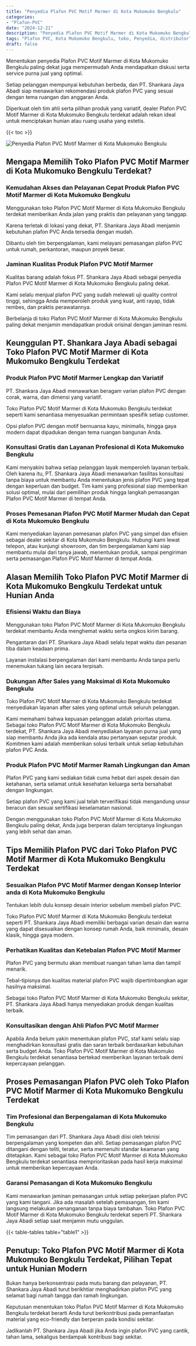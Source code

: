 ```yaml
---
title: "Penyedia Plafon PVC Motif Marmer di Kota Mukomuko Bengkulu"
categories: 
- "Plafon-PVC"
date: "2024-12-21"
description: "Penyedia Plafon PVC Motif Marmer di Kota Mukomuko Bengkulu untuk rumah, office, serta ritel. Material unggulan, beragam motif, warna modern, beserta layanan instalasi dikerjakan oleh tenaga ahli ahli serta garansi resmi!|Servis distribusi Plafon PVC Motif Marmer di Kota Mukomuko Bengkulu untuk kebutuhan hunian, office, atau ritel, beserta material berkualitas dan penempatan oleh tim profesional serta garansi resmi.|Alternatif Plafon PVC Motif Marmer di Kota Mukomuko Bengkulu yang terbukti untuk hunian, perkantoran, serta ritel, bersama produk unggulan dan instalasi ditangani oleh tenaga ahli ahli serta garansi resmi.|Penjualan Plafon PVC Motif Marmer di Kota Mukomuko Bengkulu bagi rumah, perkantoran, dan gerai, dengan plafon unggulan dan instalasi ditangani oleh teknisi ahli, lengkap beserta garansi resmi.}"
tags: "Plafon PVC, Kota Mukomuko Bengkulu, toko, Penyedia, distributor"
draft: false
---
```


Menentukan penyedia Plafon PVC Motif Marmer di Kota Mukomuko Bengkulu paling dekat juga mempermudah Anda mendapatkan diskusi serta service purna jual yang optimal.

Setiap pelanggan mempunyai kebutuhan berbeda, dan PT. Shankara Jaya Abadi siap menawarkan rekomendasi produk plafon PVC yang sesuai dengan tema ruangan dan anggaran Anda.

Diperkuat oleh tim ahli serta pilihan produk yang variatif, dealer Plafon PVC Motif Marmer di Kota Mukomuko Bengkulu terdekat adalah rekan ideal untuk menciptakan hunian atau ruang usaha yang estetis.

{{< toc >}}

![Penyedia Plafon PVC Motif Marmer di Kota Mukomuko Bengkulu](/images/Plafon-PVC/Penyedia-Plafon-PVC-Motif-Marmer-di-Kota-Mukomuko-Bengkulu.png)


## Mengapa Memilih Toko Plafon PVC Motif Marmer di Kota Mukomuko Bengkulu Terdekat?

### Kemudahan Akses dan Pelayanan Cepat Produk Plafon PVC Motif Marmer di Kota Mukomuko Bengkulu

Menggunakan toko Plafon PVC Motif Marmer di Kota Mukomuko Bengkulu terdekat memberikan Anda jalan yang praktis dan pelayanan yang tanggap.

Karena terletak di lokasi yang dekat, PT. Shankara Jaya Abadi menjamin kebutuhan plafon PVC Anda tersedia dengan mudah.

Dibantu oleh tim berpengalaman, kami melayani pemasangan plafon PVC untuk rumah, perkantoran, maupun proyek besar.

### Jaminan Kualitas Produk Plafon PVC Motif Marmer

Kualitas barang adalah fokus PT. Shankara Jaya Abadi sebagai penyedia Plafon PVC Motif Marmer di Kota Mukomuko Bengkulu paling dekat.

Kami selalu menjual plafon PVC yang sudah melewati uji quality control tinggi, sehingga Anda memperoleh produk yang kuat, anti rayap, tidak rembes, dan praktis perawatannya.

Berbelanja di toko Plafon PVC Motif Marmer di Kota Mukomuko Bengkulu paling dekat menjamin mendapatkan produk orisinal dengan jaminan resmi.

## Keunggulan PT. Shankara Jaya Abadi sebagai Toko Plafon PVC Motif Marmer di Kota Mukomuko Bengkulu Terdekat

### Produk Plafon PVC Motif Marmer Lengkap dan Variatif

PT. Shankara Jaya Abadi menawarkan beragam varian plafon PVC dengan corak, warna, dan dimensi yang variatif.

Toko Plafon PVC Motif Marmer di Kota Mukomuko Bengkulu terdekat seperti kami senantiasa menyesuaikan permintaan spesifik setiap customer.

Opsi plafon PVC dengan motif bernuansa kayu, minimalis, hingga gaya modern dapat dipadukan dengan tema ruangan bangunan Anda.

### Konsultasi Gratis dan Layanan Profesional di Kota Mukomuko Bengkulu

Kami menyakini bahwa setiap pelanggan layak memperoleh layanan terbaik. Oleh karena itu, PT. Shankara Jaya Abadi menawarkan fasilitas konsultasi tanpa biaya untuk membantu Anda menentukan jenis plafon PVC yang tepat dengan keperluan dan budget. Tim kami yang profesional siap memberikan solusi optimal, mulai dari pemilihan produk hingga langkah pemasangan Plafon PVC Motif Marmer di tempat Anda.

### Proses Pemesanan Plafon PVC Motif Marmer Mudah dan Cepat di Kota Mukomuko Bengkulu

Kami menyediakan layanan pemesanan plafon PVC yang simpel dan efisien sebagai dealer sekitar di Kota Mukomuko Bengkulu. Hubungi kami lewat telepon, atau kunjungi showroom, dan tim berpengalaman kami siap membantu mulai dari tanya jawab, menentukan produk, sampai pengiriman serta pemasangan Plafon PVC Motif Marmer di tempat Anda.

## Alasan Memilih Toko Plafon PVC Motif Marmer di Kota Mukomuko Bengkulu Terdekat untuk Hunian Anda

### Efisiensi Waktu dan Biaya

Menggunakan toko Plafon PVC Motif Marmer di Kota Mukomuko Bengkulu terdekat membantu Anda menghemat waktu serta ongkos kirim barang.

Pengantaran dari PT. Shankara Jaya Abadi selalu tepat waktu dan pesanan tiba dalam keadaan prima.

Layanan instalasi berpengalaman dari kami membantu Anda tanpa perlu menemukan tukang lain secara terpisah.

### Dukungan After Sales yang Maksimal di Kota Mukomuko Bengkulu

Toko Plafon PVC Motif Marmer di Kota Mukomuko Bengkulu terdekat menyediakan layanan after sales yang optimal untuk seluruh pelanggan.

Kami memahami bahwa kepuasan pelanggan adalah prioritas utama. Sebagai toko Plafon PVC Motif Marmer di Kota Mukomuko Bengkulu terdekat, PT. Shankara Jaya Abadi menyediakan layanan purna jual yang siap membantu Anda jika ada kendala atau pertanyaan seputar produk. Komitmen kami adalah memberikan solusi terbaik untuk setiap kebutuhan plafon PVC Anda.

### Produk Plafon PVC Motif Marmer Ramah Lingkungan dan Aman

Plafon PVC yang kami sediakan tidak cuma hebat dari aspek desain dan ketahanan, serta selamat untuk kesehatan keluarga serta bersahabat dengan lingkungan.

Setiap plafon PVC yang kami jual telah terverifikasi tidak mengandung unsur beracun dan sesuai sertifikasi keselamatan nasional.

Dengan menggunakan toko Plafon PVC Motif Marmer di Kota Mukomuko Bengkulu paling dekat, Anda juga berperan dalam terciptanya lingkungan yang lebih sehat dan aman.

## Tips Memilih Plafon PVC dari Toko Plafon PVC Motif Marmer di Kota Mukomuko Bengkulu Terdekat

### Sesuaikan Plafon PVC Motif Marmer dengan Konsep Interior anda di Kota Mukomuko Bengkulu

Tentukan lebih dulu konsep desain interior sebelum membeli plafon PVC.

Toko Plafon PVC Motif Marmer di Kota Mukomuko Bengkulu terdekat seperti PT. Shankara Jaya Abadi memiliki berbagai varian desain dan warna yang dapat disesuaikan dengan konsep rumah Anda, baik minimalis, desain klasik, hingga gaya modern.

### Perhatikan Kualitas dan Ketebalan Plafon PVC Motif Marmer

Plafon PVC yang bermutu akan membuat ruangan tahan lama dan tampil menarik.

Tebal-tipisnya dan kualitas material plafon PVC wajib dipertimbangkan agar hasilnya maksimal.

Sebagai toko Plafon PVC Motif Marmer di Kota Mukomuko Bengkulu sekitar, PT. Shankara Jaya Abadi hanya menyediakan produk dengan kualitas terbaik.

### Konsultasikan dengan Ahli Plafon PVC Motif Marmer

Apabila Anda belum yakin menentukan plafon PVC, staf kami selalu siap menghadirkan konsultasi gratis dan saran terbaik berdasarkan kebutuhan serta budget Anda. Toko Plafon PVC Motif Marmer di Kota Mukomuko Bengkulu terdekat senantiasa bertekad memberikan layanan terbaik demi kepercayaan pelanggan.

## Proses Pemasangan Plafon PVC oleh Toko Plafon PVC Motif Marmer di Kota Mukomuko Bengkulu Terdekat

### Tim Profesional dan Berpengalaman di Kota Mukomuko Bengkulu

Tim pemasangan dari PT. Shankara Jaya Abadi diisi oleh teknisi berpengalaman yang kompeten dan ahli. Setiap pemasangan plafon PVC ditangani dengan teliti, teratur, serta memenuhi standar keamanan yang ditetapkan. Kami sebagai toko Plafon PVC Motif Marmer di Kota Mukomuko Bengkulu terdekat senantiasa memprioritaskan pada hasil kerja maksimal untuk memberikan kepercayaan Anda.

### Garansi Pemasangan di Kota Mukomuko Bengkulu

Kami menawarkan jaminan pemasangan untuk setiap pekerjaan plafon PVC yang kami tangani. Jika ada masalah setelah pemasangan, tim kami langsung melakukan penanganan tanpa biaya tambahan. Toko Plafon PVC Motif Marmer di Kota Mukomuko Bengkulu terdekat seperti PT. Shankara Jaya Abadi setiap saat menjamin mutu unggulan.

{{< table-tables table="table1" >}}

## Penutup: Toko Plafon PVC Motif Marmer di Kota Mukomuko Bengkulu Terdekat, Pilihan Tepat untuk Hunian Modern

Bukan hanya berkonsentrasi pada mutu barang dan pelayanan, PT. Shankara Jaya Abadi turut berikhtiar menghadirkan plafon PVC yang selamat bagi rumah tangga dan ramah lingkungan.

Keputusan menentukan toko Plafon PVC Motif Marmer di Kota Mukomuko Bengkulu terdekat berarti Anda turut berkontribusi pada pemanfaatan material yang eco-friendly dan berperan pada kondisi sekitar.

Jadikanlah PT. Shankara Jaya Abadi jika Anda ingin plafon PVC yang cantik, tahan lama, sekaligus berdampak kontribusi bagi sekitar.